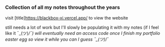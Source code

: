 ### Collection of all my notes throughout the years

visit [title]https://blackbox-xi.vercel.app/ to view the website

still needs a lot of work but I'll slowly be populating it with my notes (if I feel like it ¯\_(ツ)_/¯)
will eventually need an access code once I finish my portfolio easter egg so view it while you can I guess ¯\_(ツ)_/¯
